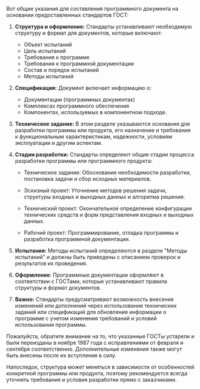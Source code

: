 Вот общие указания для составления программного документа на основании предоставленных стандартов ГОСТ:

1. **Структура и оформление:** Стандарты устанавливают необходимую структуру и формат для документов, которые включают:
   - Объект испытаний
   - Цель испытаний 
   - Требования к программе
   - Требования к программной документации
   - Состав и порядок испытаний 
   - Методы испытаний

2. **Спецификация:** Документ включает информацию о:
   - Документации (программных документах)
   - Комплексах программного обеспечения
   - Компонентах, используемых в компонентном подходе.

3. **Техническое задание:** В этом разделе указываются основания для разработки программы или продукта, его назначение и требования к функциональным характеристикам, надежности, условиям эксплуатации и другим аспектам.

4. **Стадии разработки:** Стандарты определяют общие стадии процесса разработки программы или программного продукта:

    - Техническое задание: Обоснование необходимости разработки, постановка задачи и сбор исходных материалов.
    
    - Эскизный проект: Уточнение методов решения задачи, структуры входных и выходных данных и алгоритма решения.

    - Технический проект: Окончательное определение конфигурации технических средств и форм представления входных и выходных данных.
    
    - Рабочий проект: Программирование, отладка программы и разработка программной документации.

5. **Испытания:** Методы испытаний определяются в разделе "Методы испытаний" и должны быть приведены с описанием проверок и результатов их проведения.
   
6. **Оформление**: Программные документации оформляют в соответствии с ГОСТами, которые устанавливают правила структуры и формат документов.

7. **Важно:** Стандарты предусматривают возможность внесения изменений или дополнений через использование технических заданий или спецификаций для обновления информации о программе с учетом изменения требований и условий использования программы.

Пожалуйста, обратите внимание на то, что указанные ГОСТы устарели и были переизданы в ноябре 1987 года с исправлениями от февраля и сентября соответственно. Дополнительные изменения также могут быть внесены после их вступления в силу.

Напоследок, структура может меняться в зависимости от особенностей конкретной программы или продукта, поэтому рекомендуется всегда уточнять требования и условия разработки прямо с заказчиками.